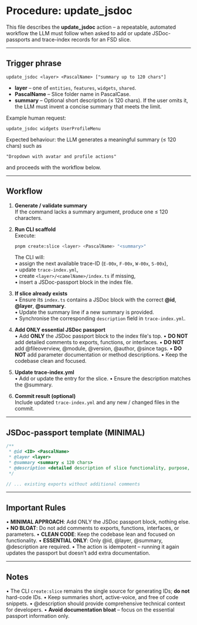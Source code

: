 # Procedure: update_jsdoc

This file describes the **update_jsdoc** action – a repeatable, automated workflow the LLM must follow when asked to add or update JSDoc-passports and trace-index records for an FSD slice.

---

## Trigger phrase

```
update_jsdoc <layer> <PascalName> ["summary up to 120 chars"]
```

- **layer** – one of `entities`, `features`, `widgets`, `shared`.
- **PascalName** – Slice folder name in PascalCase.
- **summary** – Optional short description (≤ 120 chars). If the user omits it, the LLM must invent a concise summary that meets the limit.

Example human request:

```
update_jsdoc widgets UserProfileMenu
```

Expected behaviour: the LLM generates a meaningful summary (≤ 120 chars) such as

```
"Dropdown with avatar and profile actions"
```

and proceeds with the workflow below.

---

## Workflow

1. **Generate / validate summary**  
   If the command lacks a summary argument, produce one ≤ 120 characters.

2. **Run CLI scaffold**  
   Execute:

   ```bash
   pnpm create:slice <layer> <PascalName> "<summary>"
   ```

   The CLI will:  
   • assign the next available trace-ID (`E-00x`, `F-00x`, `W-00x`, `S-00x`),  
   • update `trace-index.yml`,  
   • create `<layer>/<camelName>/index.ts` if missing,  
   • insert a JSDoc-passport block in the index file.

3. **If slice already exists**  
   • Ensure its `index.ts` contains a JSDoc block with the correct **@id**, **@layer**, **@summary**.  
   • Update the summary line if a new summary is provided.  
   • Synchronise the corresponding `description` field in `trace-index.yml`.

4. **Add ONLY essential JSDoc passport**  
   • Add **ONLY** the JSDoc passport block to the index file's top.
   • **DO NOT** add detailed comments to exports, functions, or interfaces.
   • **DO NOT** add @fileoverview, @module, @version, @author, @since tags.
   • **DO NOT** add parameter documentation or method descriptions.
   • Keep the codebase clean and focused.

5. **Update trace-index.yml**  
   • Add or update the entry for the slice.
   • Ensure the description matches the @summary.

6. **Commit result (optional)**  
   Include updated `trace-index.yml` and any new / changed files in the commit.

---

## JSDoc-passport template (MINIMAL)

```ts
/**
 * @id <ID> <PascalName>
 * @layer <layer>
 * @summary <summary ≤ 120 chars>
 * @description <detailed description of slice functionality, purpose, and key features>
 */

// ... existing exports without additional comments
```

---

## Important Rules

• **MINIMAL APPROACH**: Add ONLY the JSDoc passport block, nothing else.
• **NO BLOAT**: Do not add comments to exports, functions, interfaces, or parameters.
• **CLEAN CODE**: Keep the codebase lean and focused on functionality.
• **ESSENTIAL ONLY**: Only @id, @layer, @summary, @description are required.
• The action is idempotent – running it again updates the passport but doesn't add extra documentation.

---

## Notes

• The CLI `create:slice` remains the single source for generating IDs; **do not** hard-code IDs.
• Keep summaries short, active-voice, and free of code snippets.
• @description should provide comprehensive technical context for developers.
• **Avoid documentation bloat** – focus on the essential passport information only.
